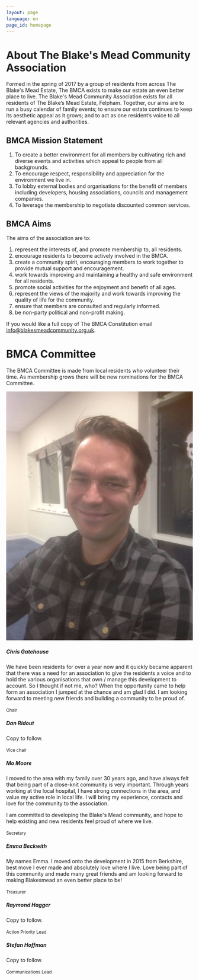 ```yaml
---
layout: page
language: en
page_id: homepage
---
```


# About The Blake's Mead Community Association

Formed in the spring of 2017 by a group of residents from across The Blake's Mead Estate, The BMCA exists to make our estate an even better place to live. The Blake's Mead Community Association exists for all residents of The Blake’s Mead Estate, Felpham. Together, our aims are to run a busy calendar of family events; to ensure our estate continues to keep its aesthetic appeal as it grows; and to act as one resident’s voice to all relevant agencies and authorities.


## BMCA Mission Statement

1. To create a better environment for all members by cultivating rich and diverse events and activities which appeal to people from all backgrounds.
2. To encourage respect, responsibility and appreciation for the environment we live in.
3. To lobby external bodies and organisations for the benefit of members including developers, housing associations, councils and management companies.
4. To leverage the membership to negotiate discounted common services.

## BMCA Aims

The aims of the association are to:

1. represent the interests of, and promote membership to, all residents.
2. encourage residents to become actively involved in the BMCA.
3. create a community spirit, encouraging members to work together to provide mutual support and encouragement.
4. work towards improving and maintaining a healthy and safe environment for all residents.
5. promote social activities for the enjoyment and benefit of all ages.
6. represent the views of the majority and work towards improving the quality of life for the community.
7. ensure that members are consulted and regularly informed.
8. be non-party political and non-profit making.

If you would like a full copy of The BMCA Constitution email [info@blakesmeadcommunity.org.uk](mailto:info@blakesmeadcommunity.org.uk).

# BMCA Committee

The BMCA Committee is made from local residents who volunteer their time. As membership grows there will be new nominations for the BMCA Committee.


<div class="card-columns" markdown="0">

  <div class="card">
    <img class="card-img-top" src="/assets/images/team/chris-gatehouse.jpg" alt="Chris Gatehouse">
    <div class="card-body">
      <h5 class="card-title">Chris Gatehouse</h5>
      <p class="card-text">We have been residents for over a year now and it quickly became apparent that there was a need for an association to give the residents a voice and to hold the various organisations that own / manage this development to account. So I thought if not me, who? When the opportunity came to help form an association I jumped at the chance and am glad I did. I am looking forward to meeting new friends and building a community to be proud of.</p>
      <p class="card-text"><small class="text-muted">Chair</small></p>
    </div>
  </div>

  <div class="card">
    <div class="card-img-top card-img-missing"></div>
    <div class="card-body">
      <h5 class="card-title">Dan Ridout</h5>
      <p class="card-text">Copy to follow.</p>
      <p class="card-text"><small class="text-muted">Vice chair</small></p>
    </div>
  </div>

  <div class="card">
    <div class="card-img-top card-img-missing"></div>
    <div class="card-body">
      <h5 class="card-title">Mo Moore</h5>
      <p class="card-text">I moved to the area with my family over 30 years ago, and have always felt that being part of a close-knit community is very important.  Through years working at the local hospital, I have strong connections in the area, and value my active role in local life. I will bring my experience, contacts and love for the community to the association.</p>
      <p class="card-text">I am committed to developing the Blake's Mead community, and hope to help existing and new residents feel proud of where we live.</p>
      <p class="card-text"><small class="text-muted">Secretary</small></p>
    </div>
  </div>

  <div class="card">
    <div class="card-img-top card-img-missing"></div>
    <div class="card-body">
      <h5 class="card-title">Emma Beckwith</h5>
      <p class="card-text">My names Emma. I moved onto the development in 2015 from Berkshire, best move I ever made and absolutely love where I live. Love being part of this community and made many great friends and am looking forward to making Blakesmead an even better place to be!</p>
      <p class="card-text"><small class="text-muted">Treasurer</small></p>
    </div>
  </div>

  <div class="card">
    <div class="card-img-top card-img-missing"></div>
    <div class="card-body">
      <h5 class="card-title">Raymond Hagger</h5>
      <p class="card-text">Copy to follow.</p>
      <p class="card-text"><small class="text-muted">Action Priority Lead</small></p>
    </div>
  </div>

  <div class="card">
    <div class="card-img-top card-img-missing"></div>
    <div class="card-body">
      <h5 class="card-title">Stefan Hoffman</h5>
      <p class="card-text">Copy to follow.</p>
      <p class="card-text"><small class="text-muted">Communications Lead</small></p>
    </div>
  </div>

</div>
